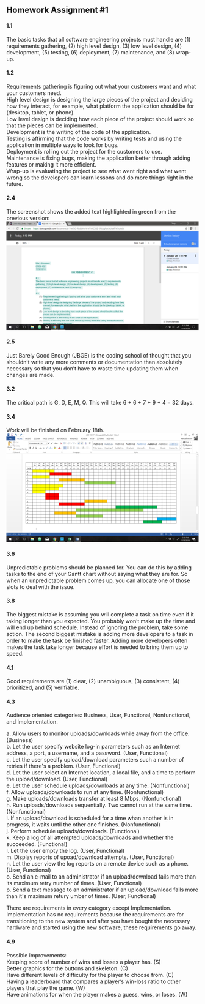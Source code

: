 ## Homework Assignment #1

#### 1.1         
The basic tasks that all software engineering projects must handle are (1) requirements gathering, (2) high level design, (3) low level design, (4) development, (5) testing, (6) deployment, (7) maintenance, and (8) wrap-up.
 
#### 1.2        
Requirements gathering is figuring out what your customers want and what your customers need.            
High level design is designing the large pieces of the project and deciding how they interact, for example, what platform the application should be for (desktop, tablet, or phone).                    
Low level design is deciding how each piece of the project should work so that the pieces can be implemented.                
Development is the writing of the code of the application.                    
Testing is affirming that the code works by writing tests and using the application in multiple ways to look for bugs.                  
Deployment is rolling out the project for the customers to use.                          
Maintenance is fixing bugs, making the application better through adding features or making it more efficient.                    
Wrap-up is evaluating the project to see what went right and what went wrong so the developers can learn lessons and do more things right in the future.           

#### 2.4          
The screenshot shows the added text highlighted in green from the previous version:
![google doc history](https://raw.githubusercontent.com/maryalvs/photo-editr/master/assignments/google_doc_history.png)

#### 2.5           
Just Barely Good Enough (JBGE) is the coding school of thought that you shouldn’t write any more comments or documentation than absolutely necessary so that you don’t have to waste time updating them when changes are made.

#### 3.2             
The critical path is G, D, E, M, Q. This will take 6 + 6 + 7 + 9 + 4 = 32 days.

#### 3.4            
Work will be finished on February 18th.
![gantt chart](https://raw.githubusercontent.com/maryalvs/photo-editr/master/assignments/gantt_chart.png)

#### 3.6              
Unpredictable problems should be planned for. You can do this by adding tasks to the end of your Gantt chart without saying what they are for. So when an unpredictable problem comes up, you can allocate one of those slots to deal with the issue.

#### 3.8                  
The biggest mistake is assuming you will complete a task on time even if it taking longer than you expected. You probably won’t make up the time and will end up behind schedule. Instead of ignoring the problem, take some action. 
The second biggest mistake is adding more developers to a task in order to make the task be finished faster. Adding more developers often makes the task take longer because effort is needed to bring them up to speed.

#### 4.1             
Good requirements are (1) clear, (2) unambiguous, (3) consistent, (4) prioritized, and (5) verifiable.

#### 4.3                    
Audience oriented categories: Business, User, Functional, Nonfunctional, and Implementation.                     
                      
a. Allow users to monitor uploads/downloads while away from the office. (Business)              
b. Let the user specify website log-in parameters such as an Internet address, a port, a username, and a password. (User, Functional)        
c. Let the user specify upload/download parameters such a number of retries if there's a problem. (User, Functional)               
d. Let the user select an Internet location, a local file, and a time to perform the upload/download. (User, Functional)                
e. Let the user schedule uploads/downloads at any time. (Nonfunctional)                     
f. Allow uploads/downloads to run at any time. (Nonfunctional)                    
g. Make uploads/downloads transfer at least 8 Mbps. (Nonfunctional)                       
h. Run uploads/downloads sequentially. Two cannot run at the same time. (Nonfunctional)               
i. If an upload/download is scheduled for a time whan another is in progress, it waits until the other one finishes. (Nonfunctional)           
j. Perform schedule uploads/downloads. (Functional)                    
k. Keep a log of all attempted uploads/downloads and whether the succeeded. (Functional)                       
l. Let the user empty the log. (User, Functional)                         
m. Display reports of upoad/download attempts. (User, Functional)                   
n. Let the user view the log reports on a remote device such as a phone. (User, Functional)                    
o. Send an e-mail to an administrator if an upload/download fails more than its maximum retry number of times. (User, Functional)                     
p. Send a text message to an administrator if an upload/download fails more than it's maximum retury umber of times. (User, Functional)                     
                          
There are requirements in every category except Implementation. Implementation has no requirements because the requirements are for transitioning to the new system and after you have bought the necessary hardware and started using the new software, these requirements go away.

#### 4.9                  
Possible improvements:                        
Keeping score of number of wins and losses a player has. (S)                  
Better graphics for the buttons and skeleton. (C)                      
Have different levels of difficulty for the player to choose from. (C)                       
Having a leaderboard that compares a player’s win-loss ratio to other players that play the game. (W)                        
Have animations for when the player makes a guess, wins, or loses. (W)                         
